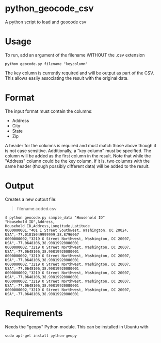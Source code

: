 python_geocode_csv
==================

A python script to load and geocode csv

# Usage
To run, add an argument of the filename WITHOUT the .csv extension

    python geocode.py filename "keycolumn"

The key column is currently required and will be output as part of the
CSV. This allows easily associating the result with the original data.

# Format
The input format must contain the columns:

- Address
- City
- State
- Zip

A header for the columns is required and must match those above though
it is not case sensitive. Additionally, a "key column" must be specified.
The column will be added as the first column in the result. Note that
while the "Address" column could be the key column, if it is, two columns
with the same header (though possibly different data) will be added to the
result.

# Output
Creates a new output file:
> filename.coded.csv

    $ python geocode.py sample_data "Household ID"
    "Household ID",Address,
    Household ID,Address,Longitude,Latitude
    0000000001,"401 I Street Southwest, Washington, DC 20024, USA",-77.01815049999999,38.8796067
    0000000002,"3219 O Street Northwest, Washington, DC 20007, USA",-77.0648106,38.90819920000001
    0000000002,"3219 O Street Northwest, Washington, DC 20007, USA",-77.0648106,38.90819920000001
    0000000002,"3219 O Street Northwest, Washington, DC 20007, USA",-77.0648106,38.90819920000001
    0000000002,"3219 O Street Northwest, Washington, DC 20007, USA",-77.0648106,38.90819920000001
    0000000002,"3219 O Street Northwest, Washington, DC 20007, USA",-77.0648106,38.90819920000001
    0000000002,"3219 O Street Northwest, Washington, DC 20007, USA",-77.0648106,38.90819920000001
    0000000002,"3219 O Street Northwest, Washington, DC 20007, USA",-77.0648106,38.90819920000001


# Requirements
Needs the "geopy" Python module. This can be installed in Ubuntu with

    sudo apt-get install python-geopy
